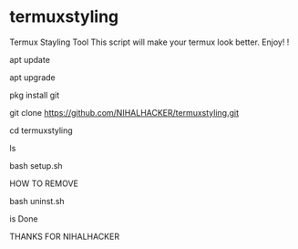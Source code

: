 # termuxstyling
Termux Stayling Tool 
This script will make your termux look better. Enjoy! !


apt update 


apt upgrade 


pkg install git 


git clone https://github.com/NIHALHACKER/termuxstyling.git

cd termuxstyling



ls


bash setup.sh

HOW TO REMOVE 

bash uninst.sh


is Done



THANKS FOR NIHALHACKER





